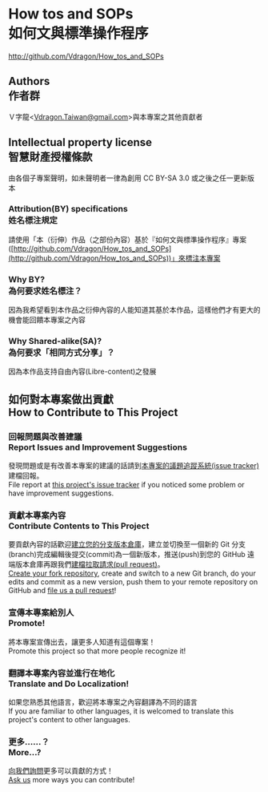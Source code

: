 # How tos and SOPs<br />如何文與標準操作程序
<http://github.com/Vdragon/How_tos_and_SOPs>

## Authors<br />作者群
Ｖ字龍&lt;Vdragon.Taiwan@gmail.com&gt;與本專案之其他貢獻者

## Intellectual property license<br />智慧財產授權條款
由各個子專案聲明，如未聲明者一律為創用 CC BY-SA 3.0 或之後之任一更新版本

### Attribution(BY) specifications<br />姓名標注規定
請使用「本（衍伸）作品（之部份內容）基於『如何文與標準操作程序』專案([http://github.com/Vdragon/How_tos_and_SOPs](http://github.com/Vdragon/How_tos_and_SOPs))」來標注本專案

### Why BY?<br />為何要求姓名標注？
因為我希望看到本作品之衍伸內容的人能知道其基於本作品，這樣他們才有更大的機會能回饋本專案之內容

### Why Shared-alike(SA)?<br />為何要求「相同方式分享」？
因為本作品支持自由內容(Libre-content)之發展

## 如何對本專案做出貢獻<br />How to Contribute to This Project
### 回報問題與改善建議<br />Report Issues and Improvement Suggestions
發現問題或是有改善本專案的建議的話請到[本專案的議題追蹤系統(issue tracker)](http://github.com/Vdragon/How_tos_and_SOPs/issues)建檔回報。  
File report at [this project's issue tracker](http://github.com/Vdragon/How_tos_and_SOPs/issues) if you noticed some problem or have improvement suggestions.

### 貢獻本專案內容<br />Contribute Contents to This Project
要貢獻內容的話歡迎[建立您的分支版本倉庫](http://github.com/Vdragon/How_tos_and_SOPs/fork)，建立並切換至一個新的 Git 分支(branch)完成編輯後提交(commit)為一個新版本，推送(push)到您的 GitHub 遠端版本倉庫再跟我們[建檔拉取請求(pull request)](http://github.com/Vdragon/How_tos_and_SOPs/pull/new)。  
[Create your fork repository](http://github.com/Vdragon/How_tos_and_SOPs/fork), create and switch to a new Git branch, do your edits and commit as a new version, push them to your remote repository on GitHub and [file us a pull request](http://github.com/Vdragon/How_tos_and_SOPs/pull/new)!

### 宣傳本專案給別人<br />Promote!
將本專案宣傳出去，讓更多人知道有這個專案！  
Promote this project so that more people recognize it!

### 翻譯本專案內容並進行在地化<br />Translate and Do Localization!
如果您熟悉其他語言，歡迎將本專案之內容翻譯為不同的語言  
If you are familiar to other languages, it is welcomed to translate this project's content to other languages.

### 更多……？<br />More...?
[向我們詢問](http://github.com/Vdragon/How_tos_and_SOPs/issues)更多可以貢獻的方式！    
[Ask us](http://github.com/Vdragon/How_tos_and_SOPs/issues) more ways you can contribute!
